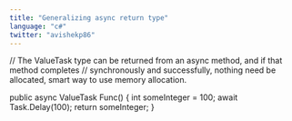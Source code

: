 ```yaml
---
title: "Generalizing async return type"
language: "c#"
twitter: "avishekp86"
---
```


// The ValueTask type can be returned from an async method, and if that method completes 
// synchronously and successfully, nothing need be allocated, smart way to use memory allocation.

public async ValueTask<int> Func()
{
    int someInteger = 100;
    await Task.Delay(100);
    return someInteger;
}